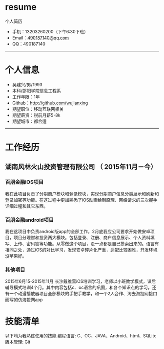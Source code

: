 # resume
个人简历
- 手机：13203260200（下午6:30下班）
- Email：490187140@qq.com 
- QQ：490187140

---

# 个人信息

- 吴建兴/男/1993 
- 本科/邵阳学院信息工程系 
- 工作年限：1年
- Github：http://github.com/wujianxing 
- 期望职位：移动互联网相关
- 期望薪资：税前月薪5-8k
- 期望城市：都合适

---

# 工作经历

## 湖南风林火山投资管理有限公司 （ 2015年11月－今）

### 百朋金融iOS项目 
我在此项目负责了分期商户模块和登录模块，实现分期商户信息分类展示和刷新和登录加密等功能。在这过程中更加熟悉了iOS动画绘制原理、网络请求的三次握手详细过程和其它东西。


### 百朋金融android项目 
我在这项目中负责android版app的全部工作。2月底我应公司要求开始做安卓项目，项目分理财和投资两大模块。包括登录、注册、商户信息展示、个人资料填写、上传、密码锁等功能。从零做这个项目，没一点都是自己摸索出来的。语言有相同之处，通过iOS的对比学习，发现安卓碎片化严重，适配比较困难，开发环境没苹果好。


### 其他项目
2015年6月15-2015年11月
长沙戴维营iOS培训学习，老师以小班教学模式，课后辅导模式培训4个月。其中内容包括c、oc语言的巩固，和各个知识点的学习，还有一个动漫播放器项目全部模块的手把手教学，和一个2人合作、淘去海投网接口而写的仿海投网app



# 技能清单

以下均为我熟练使用的技能
编程语言:  C、OC、JAVA、Android、html、SQLite
版本管理:  Git




